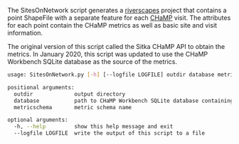 The SitesOnNetwork script generates a [riverscapes]() project that contains
a point ShapeFile with a separate feature for each [CHaMP]() visit. The attributes 
for each point contain the CHaMP metrics as well as basic site and visit information.

The original version of this script called the Sitka CHaMP API to obtain the metrics.
In January 2020, this script was updated to use the CHaMP Workbench SQLite database
as the source of the metrics.


``` bash
usage: SitesOnNetwork.py [-h] [--logfile LOGFILE] outdir database metricschema

positional arguments:
  outdir             output directory
  database           path to CHaMP Workbench SQLite database containing metrics
  metricschema       metric schema name

optional arguments:
  -h, --help         show this help message and exit
  --logfile LOGFILE  write the output of this script to a file
```